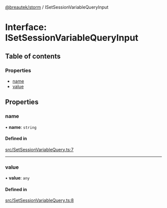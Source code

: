 [@breautek/storm](../README.md) / ISetSessionVariableQueryInput

# Interface: ISetSessionVariableQueryInput

## Table of contents

### Properties

- [name](ISetSessionVariableQueryInput.md#name)
- [value](ISetSessionVariableQueryInput.md#value)

## Properties

### name

• **name**: `string`

#### Defined in

[src/SetSessionVariableQuery.ts:7](https://github.com/breautek/storm/blob/ff9b3c9/src/SetSessionVariableQuery.ts#L7)

___

### value

• **value**: `any`

#### Defined in

[src/SetSessionVariableQuery.ts:8](https://github.com/breautek/storm/blob/ff9b3c9/src/SetSessionVariableQuery.ts#L8)
